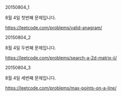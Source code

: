 ﻿20150804_1

8월 4일 첫번째 문제입니다.

https://leetcode.com/problems/valid-anagram/

20150804_2

8월 4일 두번째 문제입니다.

https://leetcode.com/problems/search-a-2d-matrix-ii/

20150804_3

8월 4일 세번째 문제입니다.

https://leetcode.com/problems/max-points-on-a-line/
